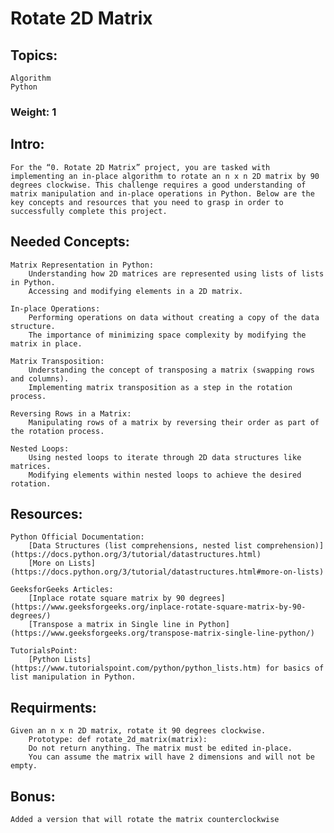 # Rotate 2D Matrix
## Topics:
    Algorithm
    Python

### Weight: 1

## Intro:
    For the “0. Rotate 2D Matrix” project, you are tasked with implementing an in-place algorithm to rotate an n x n 2D matrix by 90 degrees clockwise. This challenge requires a good understanding of matrix manipulation and in-place operations in Python. Below are the key concepts and resources that you need to grasp in order to successfully complete this project.
## Needed Concepts:
    Matrix Representation in Python:
        Understanding how 2D matrices are represented using lists of lists in Python.
        Accessing and modifying elements in a 2D matrix.
    
    In-place Operations:
        Performing operations on data without creating a copy of the data structure.
        The importance of minimizing space complexity by modifying the matrix in place.
    
    Matrix Transposition:
        Understanding the concept of transposing a matrix (swapping rows and columns).
        Implementing matrix transposition as a step in the rotation process.
    
    Reversing Rows in a Matrix:
        Manipulating rows of a matrix by reversing their order as part of the rotation process.
    
    Nested Loops:
        Using nested loops to iterate through 2D data structures like matrices.
        Modifying elements within nested loops to achieve the desired rotation.
## Resources:
    Python Official Documentation:
        [Data Structures (list comprehensions, nested list comprehension)](https://docs.python.org/3/tutorial/datastructures.html)
        [More on Lists](https://docs.python.org/3/tutorial/datastructures.html#more-on-lists)
    
    GeeksforGeeks Articles:
        [Inplace rotate square matrix by 90 degrees](https://www.geeksforgeeks.org/inplace-rotate-square-matrix-by-90-degrees/)
        [Transpose a matrix in Single line in Python](https://www.geeksforgeeks.org/transpose-matrix-single-line-python/)

    TutorialsPoint:
        [Python Lists](https://www.tutorialspoint.com/python/python_lists.htm) for basics of list manipulation in Python.

## Requirments:
    Given an n x n 2D matrix, rotate it 90 degrees clockwise.
        Prototype: def rotate_2d_matrix(matrix):
        Do not return anything. The matrix must be edited in-place.
        You can assume the matrix will have 2 dimensions and will not be empty.

## Bonus:
    Added a version that will rotate the matrix counterclockwise